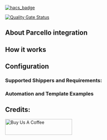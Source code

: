 [![hacs_badge](https://img.shields.io/badge/HACS-Custom-orange.svg)](https://github.com/sebiweise/Home-Assistant-Parcello)

[![Quality Gate Status](https://sonarcloud.io/api/project_badges/measure?project=sebiweise_Home-Assistant-Parcello&metric=alert_status)](https://sonarcloud.io/summary/new_code?id=sebiweise_Home-Assistant-Parcello)

## About Parcello integration

## How it works

## Configuration

### Supported Shippers and Requirements:

### Automation and Template Examples

## Credits:
<a href="https://www.buymeacoffee.com/sebiweise" target="_blank"><img src="https://cdn.buymeacoffee.com/buttons/v2/default-blue.png" alt="Buy Us A Coffee" height="51px" width="217px" /></a>
